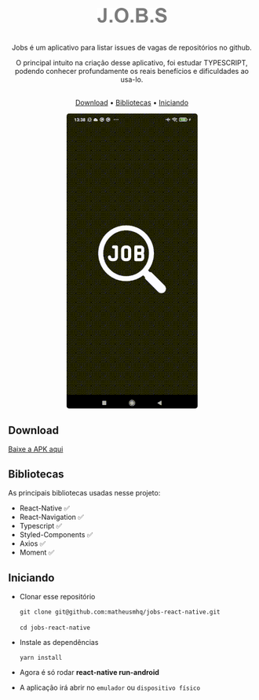 <p align="center">
  <a href="#">
        <img src="/src/assets/images/logo.png" alt="J.O.B.S" title="J.O.B.S" />
	</a>
</p>

#

<p align="center">
    Jobs é um aplicativo para listar issues de vagas de repositórios no github.
</p>

<p align="center">
    O principal intuito na criação desse aplicativo, foi estudar TYPESCRIPT, podendo conhecer profundamente os reais benefícios e dificuldades ao usa-lo.
</p>

##

<p align="center">
    <a href="#download">Download</a> •
    <a href="#bibliotecas">Bibliotecas</a> •
    <a href="#iniciando">Iniciando</a>
</p>

<p align="center">
    <img style="border-radius: 5px" src="src/assets/images/demo.gif" alt="J.O.B.S">
</p>

## Download

[Baixe a APK aqui](https://drive.google.com/drive/folders/1th1eVcdR1zwiojqV8A790VGSA89Y853h?usp=sharing)

## Bibliotecas

As principais bibliotecas usadas nesse projeto:

- React-Native :white_check_mark:
- React-Navigation :white_check_mark:
- Typescript :white_check_mark:
- Styled-Components :white_check_mark:
- Axios :white_check_mark:
- Moment :white_check_mark:

## Iniciando

- Clonar esse repositório

  ```
  git clone git@github.com:matheusmhq/jobs-react-native.git

  cd jobs-react-native
  ```

- Instale as dependências

  ```
  yarn install
  ```

- Agora é só rodar **react-native run-android**

- A aplicação irá abrir no `emulador` ou `dispositivo físico`

